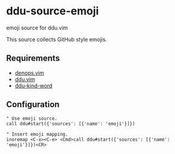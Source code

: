 # ddu-source-emoji

emoji source for ddu.vim

This source collects GitHub style emojis.

## Requirements

- [denops.vim](https://github.com/vim-denops/denops.vim)
- [ddu.vim](https://github.com/Shoguo/ddu.vim)
- [ddu-kind-word](https://github.com/Shougo/ddu-kind-word)

## Configuration

```vim
" Use emoji source.
call ddu#start({'sources': [{'name': 'emoji'}]})

" Insert emoji mapping.
inoremap <C-x><C-e> <Cmd>call ddu#start({'sources': [{'name': 'emoji'}]})<CR>
```

